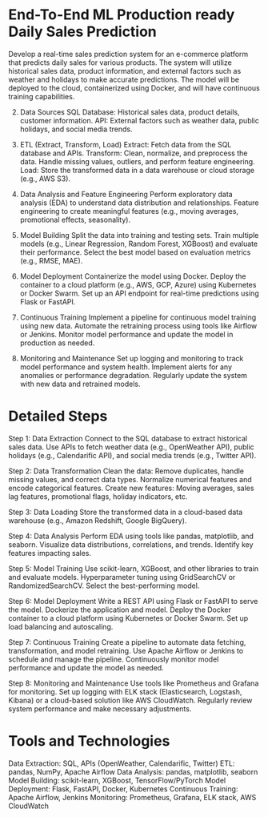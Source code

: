 # End-To-End ML Production ready Daily Sales Prediction

Develop a real-time sales prediction system for an e-commerce platform that predicts daily sales for various products. The system will utilize historical sales data, product information, and external factors such as weather and holidays to make accurate predictions. The model will be deployed to the cloud, containerized using Docker, and will have continuous training capabilities.

2. Data Sources
SQL Database: Historical sales data, product details, customer information.
API: External factors such as weather data, public holidays, and social media trends.

4. ETL (Extract, Transform, Load)
Extract: Fetch data from the SQL database and APIs.
Transform: Clean, normalize, and preprocess the data. Handle missing values, outliers, and perform feature engineering.
Load: Store the transformed data in a data warehouse or cloud storage (e.g., AWS S3).

6. Data Analysis and Feature Engineering
Perform exploratory data analysis (EDA) to understand data distribution and relationships.
Feature engineering to create meaningful features (e.g., moving averages, promotional effects, seasonality).

8. Model Building
Split the data into training and testing sets.
Train multiple models (e.g., Linear Regression, Random Forest, XGBoost) and evaluate their performance.
Select the best model based on evaluation metrics (e.g., RMSE, MAE).

10. Model Deployment
Containerize the model using Docker.
Deploy the container to a cloud platform (e.g., AWS, GCP, Azure) using Kubernetes or Docker Swarm.
Set up an API endpoint for real-time predictions using Flask or FastAPI.

12. Continuous Training
Implement a pipeline for continuous model training using new data.
Automate the retraining process using tools like Airflow or Jenkins.
Monitor model performance and update the model in production as needed.

14. Monitoring and Maintenance
Set up logging and monitoring to track model performance and system health.
Implement alerts for any anomalies or performance degradation.
Regularly update the system with new data and retrained models.

# Detailed Steps

Step 1: Data Extraction
Connect to the SQL database to extract historical sales data.
Use APIs to fetch weather data (e.g., OpenWeather API), public holidays (e.g., Calendarific API), and social media trends (e.g., Twitter API).

Step 2: Data Transformation
Clean the data: Remove duplicates, handle missing values, and correct data types.
Normalize numerical features and encode categorical features.
Create new features: Moving averages, sales lag features, promotional flags, holiday indicators, etc.

Step 3: Data Loading
Store the transformed data in a cloud-based data warehouse (e.g., Amazon Redshift, Google BigQuery).

Step 4: Data Analysis
Perform EDA using tools like pandas, matplotlib, and seaborn.
Visualize data distributions, correlations, and trends.
Identify key features impacting sales.

Step 5: Model Training
Use scikit-learn, XGBoost, and other libraries to train and evaluate models.
Hyperparameter tuning using GridSearchCV or RandomizedSearchCV.
Select the best-performing model.

Step 6: Model Deployment
Write a REST API using Flask or FastAPI to serve the model.
Dockerize the application and model.
Deploy the Docker container to a cloud platform using Kubernetes or Docker Swarm.
Set up load balancing and autoscaling.

Step 7: Continuous Training
Create a pipeline to automate data fetching, transformation, and model retraining.
Use Apache Airflow or Jenkins to schedule and manage the pipeline.
Continuously monitor model performance and update the model as needed.

Step 8: Monitoring and Maintenance
Use tools like Prometheus and Grafana for monitoring.
Set up logging with ELK stack (Elasticsearch, Logstash, Kibana) or a cloud-based solution like AWS CloudWatch.
Regularly review system performance and make necessary adjustments.

# Tools and Technologies

Data Extraction: SQL, APIs (OpenWeather, Calendarific, Twitter)
ETL: pandas, NumPy, Apache Airflow
Data Analysis: pandas, matplotlib, seaborn
Model Building: scikit-learn, XGBoost, TensorFlow/PyTorch
Model Deployment: Flask, FastAPI, Docker, Kubernetes
Continuous Training: Apache Airflow, Jenkins
Monitoring: Prometheus, Grafana, ELK stack, AWS CloudWatch
